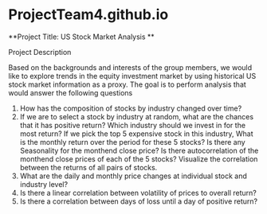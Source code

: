 # ProjectTeam4.github.io
**Project Title: US Stock Market Analysis **


Project Description

Based on the backgrounds and interests of the group members, we would like to explore trends in the equity investment market by using historical US stock market information as a proxy. The goal is to perform analysis that would answer the following questions

1. How has the composition of stocks by industry changed over time?
2. If we are to select a stock by industry at random, what are the chances that it has positive return? Which industry should we invest in for the most return? 
If we pick the top 5 expensive stock in this industry, What is the monthly return over the period for these 5 stocks? Is there any Seasonality for the monthend close price? Is there autocorrelation of the monthend close prices of each of the 5 stocks? Visualize the correlation between the returns of all pairs of stocks. 
3. What are the daily and monthly price changes at individual stock and industry level?
4. Is there a linear correlation between volatility of prices to overall return?
5. Is there a correlation between days of loss until a day of positive return?

